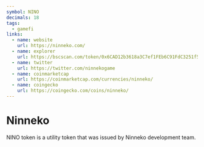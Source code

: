 ```yaml
---
symbol: NINO
decimals: 18
tags:
  - gamefi
links:
  - name: website
    url: https://ninneko.com/
  - name: explorer
    url: https://bscscan.com/token/0x6CAD12b3618a3C7ef1FEb6C91FdC3251f58c2a90
  - name: twitter
    url: https://twitter.com/ninnekogame
  - name: coinmarketcap
    url: https://coinmarketcap.com/currencies/ninneko/
  - name: coingecko
    url: https://coingecko.com/coins/ninneko/
---
```


# Ninneko

NINO token is a utility token that was issued by Ninneko development team.
